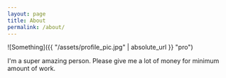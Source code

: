 ```yaml
---
layout: page
title: About
permalink: /about/
---
```


![Something]({{ "/assets/profile_pic.jpg" | absolute_url }} "pro")

I'm a super amazing person. Please give me a lot of money for minimum amount of work.

